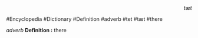 
<div align="right"><i>tæt</i></div>

#Encyclopedia #Dictionary #Definition #adverb #tet #tæt #there

*adverb*
**Definition :** there